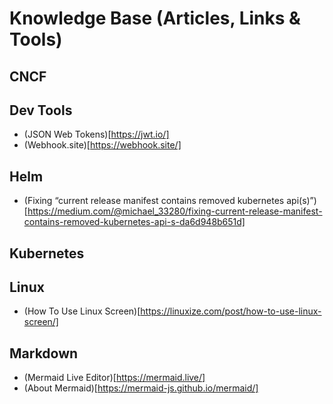 # Knowledge Base (Articles, Links & Tools)

## CNCF

## Dev Tools

* (JSON Web Tokens)[https://jwt.io/]
* (Webhook.site)[https://webhook.site/]

## Helm

* (Fixing “current release manifest contains removed kubernetes api(s)”)[https://medium.com/@michael_33280/fixing-current-release-manifest-contains-removed-kubernetes-api-s-da6d948b651d]

## Kubernetes

## Linux

* (How To Use Linux Screen)[https://linuxize.com/post/how-to-use-linux-screen/]

## Markdown

* (Mermaid Live Editor)[https://mermaid.live/]
* (About Mermaid)[https://mermaid-js.github.io/mermaid/]
